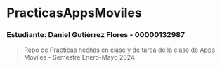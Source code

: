 # PracticasAppsMoviles
### Estudiante: Daniel Gutiérrez Flores - 00000132987 
> Repo de Practicas hechas en clase y de tarea de la clase de Apps Moviles - Semestre Enero-Mayo 2024
 
